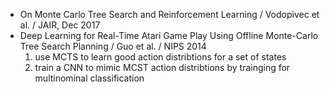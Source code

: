 - On Monte Carlo Tree Search and Reinforcement Learning / Vodopivec et al. / JAIR, Dec 2017
- Deep Learning for Real-Time Atari Game Play Using Offline Monte-Carlo Tree Search Planning / Guo et al. / NIPS 2014
  1. use MCTS to learn good action distribtions for a set of states
  2. train a CNN to mimic MCST action distribtions by trainging for multinominal classification
